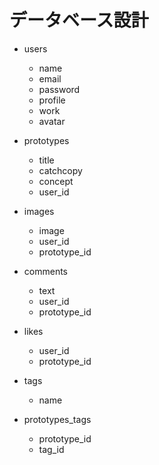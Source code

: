 # データベース設計

- users
  - name
  - email
  - password
  - profile
  - work
  - avatar

- prototypes
  - title
  - catchcopy
  - concept
  - user_id

- images
  - image
  - user_id
  - prototype_id

- comments
  - text
  - user_id
  - prototype_id

- likes
  - user_id
  - prototype_id

- tags
  - name

- prototypes_tags
  - prototype_id
  - tag_id
